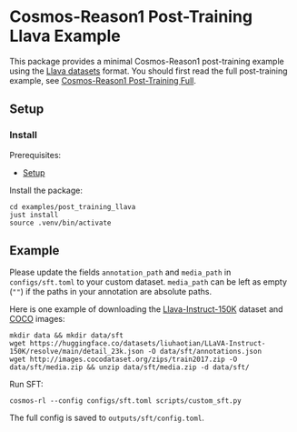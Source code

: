 # Cosmos-Reason1 Post-Training Llava Example

This package provides a minimal Cosmos-Reason1 post-training example using the [Llava datasets](https://github.com/haotian-liu/LLaVA/blob/main/docs/Finetune_Custom_Data.md) format. You should first read the full post-training example, see [Cosmos-Reason1 Post-Training Full](../post_training/README.md).

## Setup

### Install

Prerequisites:

- [Setup](../post_training/README.md#setup)

Install the package:

```shell
cd examples/post_training_llava
just install
source .venv/bin/activate
```

## Example

Please update the fields `annotation_path` and `media_path` in `configs/sft.toml` to your custom dataset. `media_path` can be left as empty (`""`) if the paths in your annotation are absolute paths.

Here is one example of downloading the [Llava-Instruct-150K](https://huggingface.co/datasets/liuhaotian/LLaVA-Instruct-150K) dataset and [COCO](https://cocodataset.org/#home) images:

```shell
mkdir data && mkdir data/sft
wget https://huggingface.co/datasets/liuhaotian/LLaVA-Instruct-150K/resolve/main/detail_23k.json -O data/sft/annotations.json
wget http://images.cocodataset.org/zips/train2017.zip -O data/sft/media.zip && unzip data/sft/media.zip -d data/sft/
```

Run SFT:

```shell
cosmos-rl --config configs/sft.toml scripts/custom_sft.py
```

The full config is saved to `outputs/sft/config.toml`.
